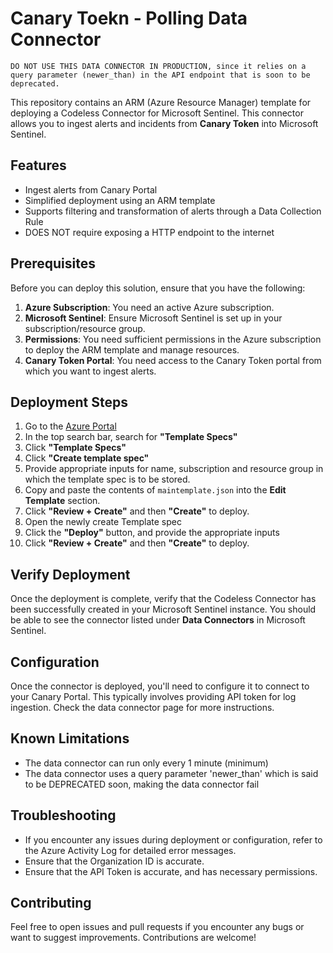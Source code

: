 # Canary Toekn - Polling Data Connector

```
DO NOT USE THIS DATA CONNECTOR IN PRODUCTION, since it relies on a query parameter (newer_than) in the API endpoint that is soon to be deprecated.
```

This repository contains an ARM (Azure Resource Manager) template for deploying a Codeless Connector for Microsoft Sentinel. This connector allows you to ingest alerts and incidents from **Canary Token** into Microsoft Sentinel.

## Features
- Ingest alerts from Canary Portal
- Simplified deployment using an ARM template
- Supports filtering and transformation of alerts through a Data Collection Rule
- DOES NOT require exposing a HTTP endpoint to the internet

## Prerequisites
Before you can deploy this solution, ensure that you have the following:

1. **Azure Subscription**: You need an active Azure subscription.
2. **Microsoft Sentinel**: Ensure Microsoft Sentinel is set up in your subscription/resource group.
3. **Permissions**: You need sufficient permissions in the Azure subscription to deploy the ARM template and manage resources.
4. **Canary Token Portal**: You need access to the Canary Token portal from which you want to ingest alerts.


## Deployment Steps

1. Go to the [Azure Portal](https://portal.azure.com/)
2. In the top search bar, search for **"Template Specs"**
3. Click **"Template Specs"**
4. Click **"Create template spec"**
5. Provide appropriate inputs for name, subscription and resource group in which the template spec is to be stored.
6. Copy and paste the contents of `maintemplate.json` into the **Edit Template** section.
7. Click **"Review + Create"** and then **"Create"** to deploy.
8. Open the newly create Template spec
9. Click the **"Deploy"** button, and provide the appropriate inputs
10. Click **"Review + Create"** and then **"Create"** to deploy.


## Verify Deployment
Once the deployment is complete, verify that the Codeless Connector has been successfully created in your Microsoft Sentinel instance. You should be able to see the connector listed under **Data Connectors** in Microsoft Sentinel.

## Configuration
Once the connector is deployed, you'll need to configure it to connect to your Canary Portal. This typically involves providing API token for log ingestion. Check the data connector page for more instructions.

## Known Limitations
- The data connector can run only every 1 minute (minimum)
- The data connector uses a query parameter 'newer_than' which is said to be DEPRECATED soon, making the data connector fail

## Troubleshooting
- If you encounter any issues during deployment or configuration, refer to the Azure Activity Log for detailed error messages.
- Ensure that the Organization ID is accurate.
- Ensure that the API Token is accurate, and has necessary permissions.

## Contributing
Feel free to open issues and pull requests if you encounter any bugs or want to suggest improvements. Contributions are welcome!